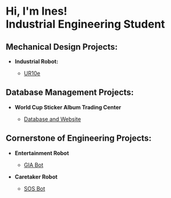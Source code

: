 <h1> Hi, I'm Ines! <br/> Industrial Engineering Student </h1>

<h2> Mechanical Design Projects: </h2>

- <b>Industrial Robot: </b>

  -  [UR10e](https://github.com/ines-sereno/UR10)

<h2> Database Management Projects: </h2>

- <b>World Cup Sticker Album Trading Center</b>

  -  [Database and Website](https://github.com/ines-sereno/WorldCupStickers)

<h2> Cornerstone of Engineering Projects: </h2>

- <b>Entertainment Robot</b>
  -  [GIA Bot](https://github.com/ines-sereno/EntertainmentRobot)

- <b>Caretaker Robot </b>
  -  [SOS Bot](https://github.com/ines-sereno/HomeHealthRobot)


